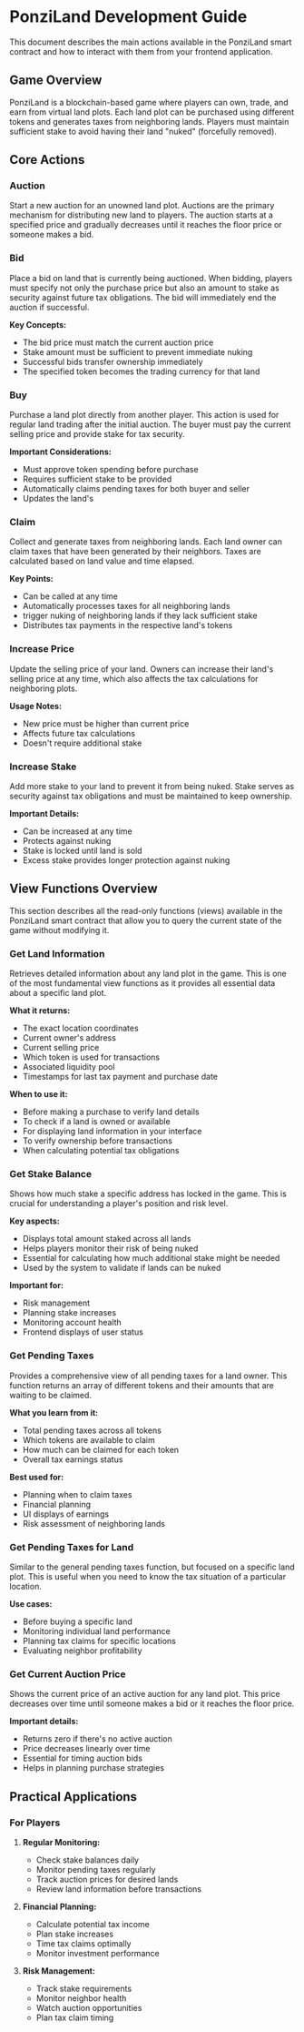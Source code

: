 # PonziLand Development Guide

This document describes the main actions available in the PonziLand smart contract and how to interact with them from your frontend application.

## Game Overview

PonziLand is a blockchain-based game where players can own, trade, and earn from virtual land plots. Each land plot can be purchased using different tokens and generates taxes from neighboring lands. Players must maintain sufficient stake to avoid having their land "nuked" (forcefully removed).

## Core Actions

### Auction
Start a new auction for an unowned land plot. Auctions are the primary mechanism for distributing new land to players. The auction starts at a specified price and gradually decreases until it reaches the floor price or someone makes a bid.


### Bid
Place a bid on land that is currently being auctioned. When bidding, players must specify not only the purchase price but also an amount to stake as security against future tax obligations. The bid will immediately end the auction if successful.

**Key Concepts:**
- The bid price must match the current auction price
- Stake amount must be sufficient to prevent immediate nuking
- Successful bids transfer ownership immediately
- The specified token becomes the trading currency for that land

### Buy
Purchase a land plot directly from another player. This action is used for regular land trading after the initial auction. The buyer must pay the current selling price and provide stake for tax security.

**Important Considerations:**
- Must approve token spending before purchase
- Requires sufficient stake to be provided
- Automatically claims pending taxes for both buyer and seller
- Updates the land's 

### Claim
Collect and generate taxes from neighboring lands. Each land owner can claim taxes that have been generated by their neighbors. Taxes are calculated based on land value and time elapsed.

**Key Points:**
- Can be called at any time
- Automatically processes taxes for all neighboring lands
- trigger nuking of neighboring lands if they lack sufficient stake
- Distributes tax payments in the respective land's tokens

### Increase Price
Update the selling price of your land. Owners can increase their land's selling price at any time, which also affects the tax calculations for neighboring plots.

**Usage Notes:**
- New price must be higher than current price
- Affects future tax calculations
- Doesn't require additional stake

### Increase Stake
Add more stake to your land to prevent it from being nuked. Stake serves as security against tax obligations and must be maintained to keep ownership.

**Important Details:**
- Can be increased at any time
- Protects against nuking
- Stake is locked until land is sold
- Excess stake provides longer protection against nuking





## View Functions Overview

This section describes all the read-only functions (views) available in the PonziLand smart contract that allow you to query the current state of the game without modifying it.

### Get Land Information
Retrieves detailed information about any land plot in the game. This is one of the most fundamental view functions as it provides all essential data about a specific land plot.

**What it returns:**
- The exact location coordinates
- Current owner's address
- Current selling price
- Which token is used for transactions
- Associated liquidity pool
- Timestamps for last tax payment and purchase date

**When to use it:**
- Before making a purchase to verify land details
- To check if a land is owned or available
- For displaying land information in your interface
- To verify ownership before transactions
- When calculating potential tax obligations

### Get Stake Balance
Shows how much stake a specific address has locked in the game. This is crucial for understanding a player's position and risk level.

**Key aspects:**
- Displays total amount staked across all lands
- Helps players monitor their risk of being nuked
- Essential for calculating how much additional stake might be needed
- Used by the system to validate if lands can be nuked

**Important for:**
- Risk management
- Planning stake increases
- Monitoring account health
- Frontend displays of user status

### Get Pending Taxes
Provides a comprehensive view of all pending taxes for a land owner. This function returns an array of different tokens and their amounts that are waiting to be claimed.

**What you learn from it:**
- Total pending taxes across all tokens
- Which tokens are available to claim
- How much can be claimed for each token
- Overall tax earnings status

**Best used for:**
- Planning when to claim taxes
- Financial planning
- UI displays of earnings
- Risk assessment of neighboring lands

### Get Pending Taxes for Land
Similar to the general pending taxes function, but focused on a specific land plot. This is useful when you need to know the tax situation of a particular location.

**Use cases:**
- Before buying a specific land
- Monitoring individual land performance
- Planning tax claims for specific locations
- Evaluating neighbor profitability

### Get Current Auction Price
Shows the current price of an active auction for any land plot. This price decreases over time until someone makes a bid or it reaches the floor price.

**Important details:**
- Returns zero if there's no active auction
- Price decreases linearly over time
- Essential for timing auction bids
- Helps in planning purchase strategies

## Practical Applications

### For Players
1. **Regular Monitoring:**
   - Check stake balances daily
   - Monitor pending taxes regularly
   - Track auction prices for desired lands
   - Review land information before transactions

2. **Financial Planning:**
   - Calculate potential tax income
   - Plan stake increases
   - Time tax claims optimally
   - Monitor investment performance

3. **Risk Management:**
   - Track stake requirements
   - Monitor neighbor health
   - Watch auction opportunities
   - Plan tax claim timing


